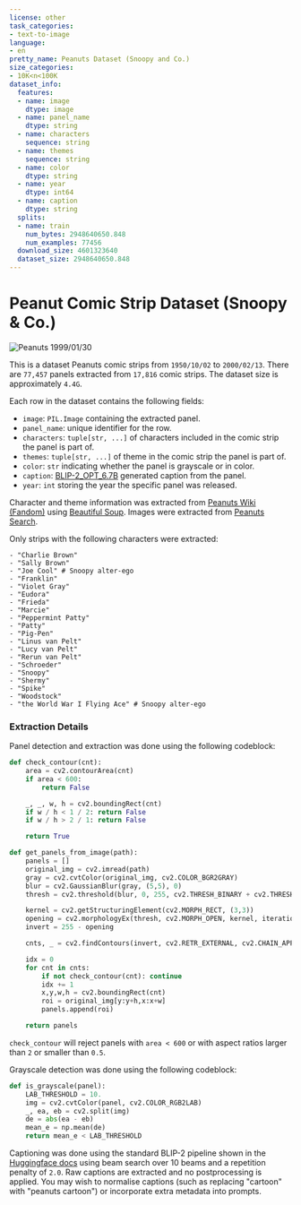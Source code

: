 ```yaml
---
license: other
task_categories:
- text-to-image
language:
- en
pretty_name: Peanuts Dataset (Snoopy and Co.)
size_categories:
- 10K<n<100K
dataset_info:
  features:
  - name: image
    dtype: image
  - name: panel_name
    dtype: string
  - name: characters
    sequence: string
  - name: themes
    sequence: string
  - name: color
    dtype: string
  - name: year
    dtype: int64
  - name: caption
    dtype: string
  splits:
  - name: train
    num_bytes: 2948640650.848
    num_examples: 77456
  download_size: 4601323640
  dataset_size: 2948640650.848
---
```


# Peanut Comic Strip Dataset (Snoopy & Co.)

![Peanuts 1999/01/30](preview.png)

This is a dataset Peanuts comic strips from `1950/10/02` to `2000/02/13`.
There are `77,457` panels extracted from `17,816` comic strips. 
The dataset size is approximately `4.4G`.

Each row in the dataset contains the following fields:
- `image`: `PIL.Image` containing the extracted panel.
- `panel_name`: unique identifier for the row.
- `characters`: `tuple[str, ...]` of characters included in the comic strip the panel is part of.
- `themes`: `tuple[str, ...]` of theme in the comic strip the panel is part of.
- `color`: `str` indicating whether the panel is grayscale or in color.
- `caption`: [BLIP-2_OPT_6.7B](https://huggingface.co/docs/transformers/main/model_doc/blip-2) generated caption from the panel.
- `year`: `int` storing the year the specific panel was released.

Character and theme information was extracted from [Peanuts Wiki (Fandom)](https://peanuts.fandom.com/wiki/Peanuts_Wiki) using [Beautiful Soup](https://www.crummy.com/software/BeautifulSoup/bs4/doc/).
Images were extracted from [Peanuts Search](https://peanuts-search.com/).

Only strips with the following characters were extracted:
```
- "Charlie Brown"
- "Sally Brown"
- "Joe Cool" # Snoopy alter-ego
- "Franklin"
- "Violet Gray"
- "Eudora"
- "Frieda"
- "Marcie"
- "Peppermint Patty"
- "Patty"
- "Pig-Pen"
- "Linus van Pelt"
- "Lucy van Pelt"
- "Rerun van Pelt"
- "Schroeder"
- "Snoopy"
- "Shermy"
- "Spike"
- "Woodstock"
- "the World War I Flying Ace" # Snoopy alter-ego
```

### Extraction Details
Panel detection and extraction was done using the following codeblock:
```python
def check_contour(cnt):
    area = cv2.contourArea(cnt)
    if area < 600:
        return False

    _, _, w, h = cv2.boundingRect(cnt)
    if w / h < 1 / 2: return False
    if w / h > 2 / 1: return False

    return True

def get_panels_from_image(path):
    panels = []
    original_img = cv2.imread(path)
    gray = cv2.cvtColor(original_img, cv2.COLOR_BGR2GRAY)
    blur = cv2.GaussianBlur(gray, (5,5), 0)
    thresh = cv2.threshold(blur, 0, 255, cv2.THRESH_BINARY + cv2.THRESH_OTSU)[1]

    kernel = cv2.getStructuringElement(cv2.MORPH_RECT, (3,3))
    opening = cv2.morphologyEx(thresh, cv2.MORPH_OPEN, kernel, iterations=1)
    invert = 255 - opening

    cnts, _ = cv2.findContours(invert, cv2.RETR_EXTERNAL, cv2.CHAIN_APPROX_SIMPLE)

    idx = 0 
    for cnt in cnts:
        if not check_contour(cnt): continue
        idx += 1
        x,y,w,h = cv2.boundingRect(cnt)
        roi = original_img[y:y+h,x:x+w]
        panels.append(roi)

    return panels
```
`check_contour` will reject panels with `area < 600` or with aspect ratios larger than `2` or smaller than `0.5`.

Grayscale detection was done using the following codeblock:
```python
def is_grayscale(panel):
    LAB_THRESHOLD = 10.
    img = cv2.cvtColor(panel, cv2.COLOR_RGB2LAB)
    _, ea, eb = cv2.split(img)
    de = abs(ea - eb)
    mean_e = np.mean(de)
    return mean_e < LAB_THRESHOLD

```

Captioning was done using the standard BLIP-2 pipeline shown in the [Huggingface docs](https://huggingface.co/docs/transformers/main/model_doc/blip-2) using beam search over 10 beams and a repetition penalty of `2.0`.
Raw captions are extracted and no postprocessing is applied. You may wish to normalise captions (such as replacing "cartoon" with "peanuts cartoon") or incorporate extra metadata into prompts.